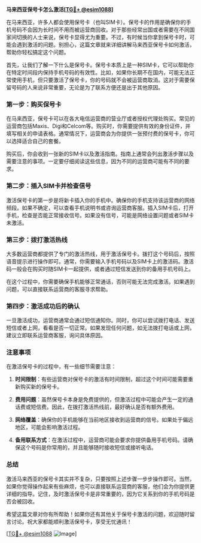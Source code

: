 **马来西亚保号卡怎么激活[[TG💪+ @esim1088](https://t.me/s/esim1088)]**

在马来西亚，许多人都会使用保号卡（也叫SIM卡）。保号卡的作用是确保你的手机号码不会因为长时间不用而被运营商回收。对于那些经常出国或者需要在不同国家间切换的人士来说，保号卡显得尤为重要。不过，有时候当你拿到保号卡时，可能会遇到激活的问题。别担心，这篇文章就来详细讲解马来西亚保号卡如何激活，帮助你轻松搞定这个问题。

首先，让我们了解一下什么是保号卡。保号卡本质上是一种SIM卡，它可以帮助你在特定时间段内保持手机号码的有效性。比如，如果你长期不在国内，可能无法正常使用手机，但只要激活了保号卡，你的号码就不会被运营商取消。这对于需要保留号码的人来说非常重要，无论是为了联系方便还是出于其他原因。

### 第一步：购买保号卡

在马来西亚，保号卡可以在各大电信运营商的营业厅或者授权代理处购买。常见的运营商包括Maxis、Digi和Celcom等。购买时，你需要提供有效的身份证件，并填写相关的申请表格。通常情况下，运营商会为你提供一张预付费的保号卡，你可以选择适合自己的套餐。

购买后，你会收到一张新的SIM卡以及激活指南。指南上通常会列出激活步骤以及需要注意的事项。一定要仔细阅读这些信息，因为不同的运营商可能有不同的要求。

### 第二步：插入SIM卡并检查信号

激活保号卡的第一步是将新卡插入你的手机中。确保你的手机支持该运营商的网络频段。如果不确定，可以查看手机说明书或咨询运营商客服。插入SIM卡后，打开手机，检查是否能正常接收信号。如果没有信号，可能是网络设置问题或者SIM卡未激活。

### 第三步：拨打激活热线

大多数运营商都提供了专门的激活热线，用于激活保号卡。拨打这个号码后，按照语音提示进行操作即可。通常，你需要输入手机号码以及SIM卡上的激活码。激活码一般会在购买时随SIM卡一起提供，或者通过短信发送到你的备用手机号码上。

在这个过程中，你需要确保手机能够正常通话，否则可能无法完成激活。如果遇到问题，可以直接联系运营商的客服寻求帮助。

### 第四步：激活成功后的确认

一旦激活成功，运营商通常会通过短信通知你。同时，你可以尝试拨打电话、发送短信或者上网，看看是否一切正常。如果发现任何问题，如无法拨打电话或上网，建议立即联系运营商客服，询问具体原因。

### 注意事项

在激活保号卡的过程中，有一些细节需要注意：

1. **时间限制**：有些运营商对保号卡的激活有时间限制，超过这个时间可能需要重新购买新的保号卡。
   
2. **费用问题**：虽然保号卡本身是免费提供的，但激活过程中可能会产生一定的通话费或短信费。因此，在拨打激活热线前，最好确认是否有额外费用。

3. **网络覆盖**：确保你的手机能够在当前地区接收到运营商的信号。如果处于偏远地区，可能会影响激活过程。

4. **备用联系方式**：在激活过程中，运营商可能会要求你提供备用手机号码。请确保这个号码是你常用的，并且能够随时接收短信或接听电话。

### 总结

激活马来西亚的保号卡其实并不复杂，只要按照上述步骤一步步操作即可。当然，如果你觉得操作起来有些麻烦，也可以直接联系运营商的客服，他们会为你提供更详细的指导。记住，及时激活保号卡是非常重要的，因为它关系到你的手机号码是否会被回收。

希望这篇文章对你有所帮助！如果你还有其他关于保号卡激活的问题，欢迎随时留言讨论。祝大家都能顺利激活保号卡，享受无忧通讯！

[[TG💪+ @esim1088](https://t.me/s/esim1088) ![Image](https://i.postimg.cc/4NQfJmqS/Snipaste-2025-05-13-00-14-12.png)]